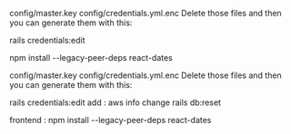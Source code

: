 config/master.key
config/credentials.yml.enc
Delete those files and then you can generate them with this:

rails credentials:edit


npm install --legacy-peer-deps react-dates


config/master.key
config/credentials.yml.enc
Delete those files and then you can generate them with this:

rails credentials:edit
add : aws info change
rails db:reset

frontend : npm install --legacy-peer-deps react-dates